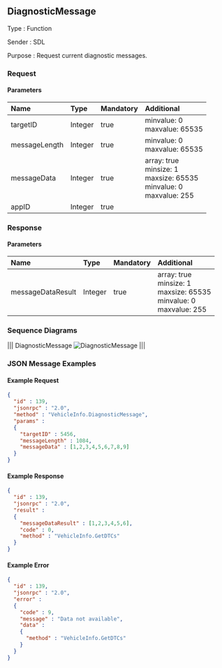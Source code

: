 ## DiagnosticMessage

Type
: Function

Sender
: SDL

Purpose
: Request current diagnostic messages.

### Request

#### Parameters

|Name|Type|Mandatory|Additional|
|:---|:---|:--------|:---------|
|targetID|Integer|true|minvalue: 0<br>maxvalue: 65535|
|messageLength|Integer|true|minvalue: 0<br>maxvalue: 65535|
|messageData|Integer|true|array: true<br>minsize: 1<br>maxsize: 65535<br>minvalue: 0<br>maxvalue: 255|
|appID|Integer|true||

### Response

#### Parameters

|Name|Type|Mandatory|Additional|
|:---|:---|:--------|:---------|
|messageDataResult|Integer|true|array: true<br>minsize: 1<br>maxsize: 65535<br>minvalue: 0<br>maxvalue: 255|

### Sequence Diagrams
|||
DiagnosticMessage
![DiagnosticMessage](./assets/DiagnosticMessage.png)
|||

### JSON Message Examples

#### Example Request

```json
{
  "id" : 139,
  "jsonrpc" : "2.0",
  "method" : "VehicleInfo.DiagnosticMessage",
  "params" :
  {
    "targetID" : 5456,
    "messageLength" : 1084,
    "messageData" : [1,2,3,4,5,6,7,8,9]
  }
}
```

#### Example Response

```json
{
  "id" : 139,
  "jsonrpc" : "2.0",
  "result" :
  {
    "messageDataResult" : [1,2,3,4,5,6],
    "code" : 0,
    "method" : "VehicleInfo.GetDTCs"
  }
}
```

#### Example Error

```json
{
  "id" : 139,
  "jsonrpc" : "2.0",
  "error" :
  {
    "code" : 9,
    "message" : "Data not available",
    "data" :
    {
      "method" : "VehicleInfo.GetDTCs"
    }
  }
}
```
